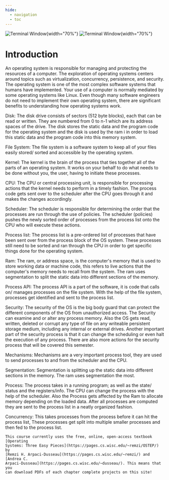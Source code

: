 ```yaml
---
hide:
  - navigation
  - toc
---
```


![Terminal Window](/img/OS-Diagram-1.svg#only-light){width="70%"}
![Terminal Window](/img/OS-Diagram-Inverted.svg#only-dark){width="70%"}

# Introduction

An operating system is responsible for managing and protecting the resources of
a computer. The exploration of operating systems centers around topics such as
virtualization, concurrency, persistence, and security. The operating system is
one of the most complex software systems that humans have implemented. Your use
of a computer is normally mediated by some operating systems like Linux. Even
though many software engineers do not need to implement their own operating
system, there are significant benefits to understanding how operating systems
work.


Disk: The disk drive consists of sectors (512 byte blocks), each that can be read or written. They are numbered from 0 to n-1 which are its address spaces of the drive. The disk stores the static data and the program code for the operating system and the disk is used by the ram i in order to load this static data and the program code into this memory system.

File System: The file system is a software system to keep all of your files easily stored/ sorted and accessible by the operating system.

Kernel: The kernel is the brain of the process that ties together all of the parts of an operating system. It works on your behalf to do what needs to be done without you, the user, having to initiate these processes.

CPU: The CPU or central processing unit, is responsible for processing actions that the kernel needs to perform in a timely fashion. The process code gets sent over to the scheduler after the CPU goes through it and makes the changes accordingly.

Scheduler: The scheduler is responsible for determining the order that the processes are run through the use of policies. The scheduler (policies) pushes the newly sorted order of processes from the process list onto the CPU who will execute these actions.

Process list: The process list is a pre-ordered list of processes that have been sent over from the process block of the OS system. These processes still need to be sorted and ran through the CPU in order to get specific things done for the operating system.

Ram: The ram, or address space, is the computer's memory that is used to store working data or machine code, this refers to live actions that the computer's memory needs to recall from the system. The ram uses segmentation to split the static data into different sections of the memory.

Process API: The process API is a part of the software, it is code that calls on/ manages processes on the file system. With the help of the file system, processes get identified and sent to the process list.

Security: The security of the OS is the big body guard that can protect the different components of the OS from unauthorized access. The Security can examine and or alter any process memory. Also the OS gets read, written, deleted or corrupt any type of file on any writeable persistent storage medium, including any internal or external drives. Another important part of the security process is that it can change the scheduling or even halt the execution of any process. There are also more actions for the security process that will be covered this semester.

Mechanisms: Mechanisms are a very important process tool, they are used to send processes to and from the scheduler and the CPU.

Segmentation: Segmentation is splitting up the static data into different sections in the memory. The ram uses segmentation the most.

Process: The process takes in a running program; as well as the state/ status and the registers/info. The CPU can change the process with the help of the scheduler. Also the Process gets affected by the Ram to allocate memory depending on the loaded data. After all processes are computed they are sent to the process list in a neatly organized fashion.

Concurrency: This takes processes from the process before it can hit the process list, These processes get split into multiple smaller processes and then fed to the process list.




    This course currently uses the free, online, open-access textbook [Operating
    Systems: Three Easy Pieces](https://pages.cs.wisc.edu/~remzi/OSTEP/) by
    [Remzi H. Arpaci-Dusseau](https://pages.cs.wisc.edu/~remzi/) and [Andrea C.
    Arpaci-Dusseau](https://pages.cs.wisc.edu/~dusseau/). This means that you
    can download PDFs of each chapter complete projects on this site!
